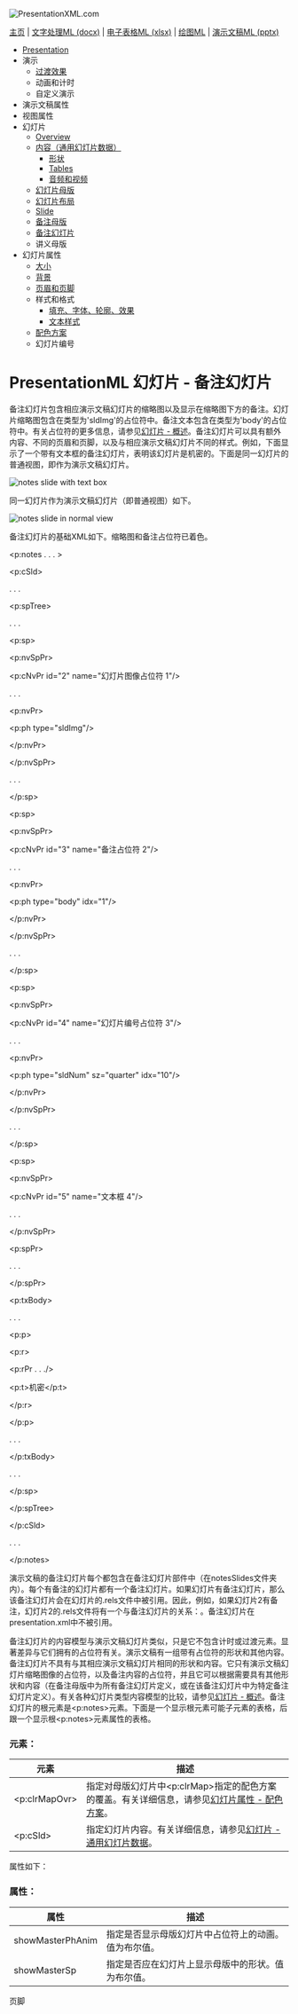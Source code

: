 ![PresentationXML.com](pptxImages\PresentationMLBanner.png)

[主页](index.md) | [文字处理ML (docx)](anatomyofOOXML.md) | [电子表格ML (xlsx)](anatomyofOOXML-xlsx.md) | [绘图ML](drwOverview.md) | [演示文稿ML (pptx)](anatomyofOOXML-pptx.md)

- [Presentation](prPresentation.md)
- 演示
  - [过渡效果](prSlide-transitions.md)
  - 动画和计时
  - 自定义演示
- 演示文稿属性
- 视图属性
- 幻灯片
  - [Overview](prSlide.md)
  - [内容（通用幻灯片数据）](prCommonSlideData.md)
    - [形状](prSlide-shapeTree.md)
    - [Tables](drwTable.md)
    - [音频和视频](prSlide-multiMedia.md)
  - [幻灯片母版](prSlideMaster.md)
  - [幻灯片布局](prSlideLayout.md)
  - [Slide](prPresentationSlide.md)
  - [备注母版](prNotesMaster.md)
  - [备注幻灯片](prNotesSlide.md)
  - 讲义母版
- 幻灯片属性
  - [大小](prSlide-size.md)
  - [背景](prSlide-background.md)
  - [页眉和页脚](prSlide-footer.md)
  - 样式和格式
    - [填充、字体、轮廓、效果](prSlide-styles-themes.md)
    - [文本样式](prSlide-styles-textStyles.md)
  - [配色方案](prSlide-color.md)
  - 幻灯片编号

# PresentationML 幻灯片 - 备注幻灯片

备注幻灯片包含相应演示文稿幻灯片的缩略图以及显示在缩略图下方的备注。幻灯片缩略图包含在类型为'sldImg'的占位符中。备注文本包含在类型为'body'的占位符中。有关占位符的更多信息，请参见[幻灯片 - 概述](prSlide.md)。备注幻灯片可以具有额外内容、不同的页眉和页脚，以及与相应演示文稿幻灯片不同的样式。例如，下面显示了一个带有文本框的备注幻灯片，表明该幻灯片是机密的。下面是同一幻灯片的普通视图，即作为演示文稿幻灯片。

![notes slide with text box](pptxImages\ppNotesSlide1.gif)

同一幻灯片作为演示文稿幻灯片（即普通视图）如下。

![notes slide in normal view](pptxImages\ppNotesSlide2.gif)

备注幻灯片的基础XML如下。缩略图和备注占位符已着色。

<p:notes . . . >

<p:cSld>

. . .

<p:spTree>

. . .

<p:sp>

<p:nvSpPr>

<p:cNvPr id="2" name="幻灯片图像占位符 1"/>

. . .

<p:nvPr>

<p:ph type="sldImg"/>

</p:nvPr>

</p:nvSpPr>

. . .

</p:sp>

<p:sp>

<p:nvSpPr>

<p:cNvPr id="3" name="备注占位符 2"/>

. . .

<p:nvPr>

<p:ph type="body" idx="1"/>

</p:nvPr>

</p:nvSpPr>

. . .

</p:sp>

<p:sp>

<p:nvSpPr>

<p:cNvPr id="4" name="幻灯片编号占位符 3"/>

. . .

<p:nvPr>

<p:ph type="sldNum" sz="quarter" idx="10"/>

</p:nvPr>

</p:nvSpPr>

. . .

</p:sp>

<p:sp>

<p:nvSpPr>

<p:cNvPr id="5" name="文本框 4"/>

. . .

</p:nvSpPr>

<p:spPr>

. . .

</p:spPr>

<p:txBody>

. . .

<p:p>

<p:r>

<p:rPr . . ./>

<p:t>机密</p:t>

</p:r>

</p:p>

. . .

</p:txBody>

. . .

</p:sp>

</p:spTree>

</p:cSld>

. . .

</p:notes>

演示文稿的备注幻灯片每个都包含在备注幻灯片部件中（在notesSlides文件夹内）。每个有备注的幻灯片都有一个备注幻灯片。如果幻灯片有备注幻灯片，那么该备注幻灯片会在幻灯片的.rels文件中被引用。因此，例如，如果幻灯片2有备注，幻灯片2的.rels文件将有一个与备注幻灯片的关系：<Relationship Id="rId2" Type="http://schemas.openxmlformats.org/officeDocument/2006/relationships/notesSlide" Target="../notesSlides/notesSlide2.xml"/>。备注幻灯片在presentation.xml中不被引用。

备注幻灯片的内容模型与演示文稿幻灯片类似，只是它不包含计时或过渡元素。显著差异与它们拥有的占位符有关。演示文稿有一组带有占位符的形状和其他内容。备注幻灯片不具有与其相应演示文稿幻灯片相同的形状和内容。它只有演示文稿幻灯片缩略图像的占位符，以及备注内容的占位符，并且它可以根据需要具有其他形状和内容（在备注母版中为所有备注幻灯片定义，或在该备注幻灯片中为特定备注幻灯片定义）。有关各种幻灯片类型内容模型的比较，请参见[幻灯片 - 概述](prSlide.md)。备注幻灯片的根元素是<p:notes>元素。下面是一个显示根元素可能子元素的表格，后跟一个显示根<p:notes>元素属性的表格。

### 元素：

| 元素          | 描述                                                                                                              |
| ------------- | ----------------------------------------------------------------------------------------------------------------- |
| <p:clrMapOvr> | 指定对母版幻灯片中<p:clrMap>指定的配色方案的覆盖。有关详细信息，请参见[幻灯片属性 - 配色方案](prSlide-color.md)。 |
| <p:cSld>      | 指定幻灯片内容。有关详细信息，请参见[幻灯片 - 通用幻灯片数据](prCommonSlideData.md)。                             |

属性如下：

### 属性：

| 属性             | 描述                                                 |
| ---------------- | ---------------------------------------------------- |
| showMasterPhAnim | 指定是否显示母版幻灯片中占位符上的动画。值为布尔值。 |
| showMasterSp     | 指定是否应在幻灯片上显示母版中的形状。值为布尔值。   |

页脚
